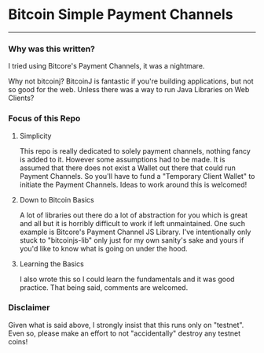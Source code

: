# Bitcoin Simple Payment Channels
---
### Why was this written?
I tried using Bitcore's Payment Channels, it was a nightmare.

Why not bitcoinj? BitcoinJ is fantastic if you're building applications, but not so good for the web. Unless there was a way to run Java Libraries on Web Clients? 

### Focus of this Repo
1. Simplicity 

   This repo is really dedicated to solely payment channels, nothing fancy is added to it. However some assumptions had to be made. It is assumed that there does not exist a Wallet out there that could run Payment Channels. So you'll have to fund a "Temporary Client Wallet" to initiate the Payment Channels. Ideas to work around this is welcomed!

2. Down to Bitcoin Basics

   A lot of libraries out there do a lot of abstraction for you which is great and all but it is horribly difficult to work if left unmaintained. One such example is Bitcore's Payment Channel JS Library. I've intentionally only stuck to "bitcoinjs-lib" only just for my own sanity's sake and yours if you'd like to know what is going on under the hood.

3. Learning the Basics

   I also wrote this so I could learn the fundamentals and it was good practice. That being said, comments are welcomed. 

### Disclaimer
Given what is said above, I strongly insist that this runs only on "testnet". Even so, please make an effort to not "accidentally" destroy any testnet coins!
